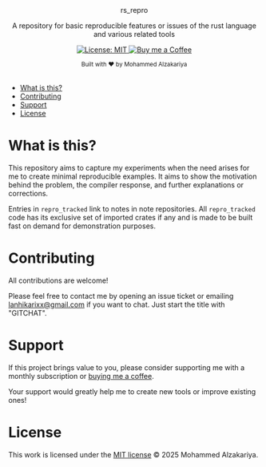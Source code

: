 <div align="center">
  rs_repro
  <p>A repository for basic reproducible features or issues of the rust language and various related tools</p>
</div>

<p align="center">
  <a href="https://opensource.org/licenses/MIT">
    <img src="https://img.shields.io/badge/License-MIT-brightgreen.svg"
      alt="License: MIT" />
  </a>
  <a href="https://buymeacoffee.com/lan22h">
    <img src="https://img.shields.io/static/v1?label=Buy me a coffee&message=%E2%9D%A4&logo=BuyMeACoffee&link=&color=greygreen"
      alt="Buy me a Coffee" />
  </a>
</p>

<div align="center">
  <sub>Built with ❤︎ by Mohammed Alzakariya
</div>
<br>

- [What is this?](#what-is-this)
- [Contributing](#contributing)
- [Support](#support)
- [License](#license)

# What is this?

This repository aims to capture my experiments when the need arises for me to create minimal reproducible examples. 
It aims to show the motivation behind the problem, the compiler response, and further explanations or corrections.

Entries in `repro_tracked` link to notes in note repositories. All `repro_tracked` code has its exclusive set of imported
crates if any and is made to be built fast on demand for demonstration purposes.

# Contributing

All contributions are welcome! 

Please feel free to contact me by opening an issue ticket or emailing lanhikarixx@gmail.com if you want to chat. Just start the title with "GITCHAT".

# Support

If this project brings value to you, please consider supporting me with a monthly subscription or [buying me a coffee](https://buymeacoffee.com/lan22h).

Your support would greatly help me to create new tools or improve existing ones!

# License

This work is licensed under the [MIT license](https://opensource.org/licenses/mit-license.php) © 2025 Mohammed Alzakariya.
